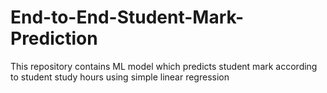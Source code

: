 # End-to-End-Student-Mark-Prediction
This repository contains ML model which predicts student mark  according to student study hours using simple linear regression 
